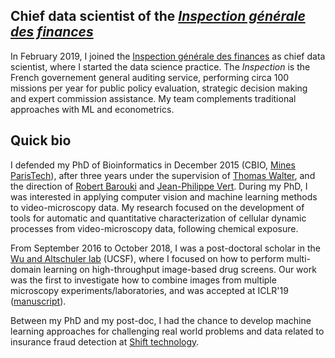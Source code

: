 ## Chief data scientist of the [_Inspection générale des finances_](https://en.wikipedia.org/wiki/Inspection_g%C3%A9n%C3%A9rale_des_finances_(France))

In February 2019, I joined the [Inspection générale des finances](https://en.wikipedia.org/wiki/Inspection_g%C3%A9n%C3%A9rale_des_finances_(France)) as chief data scientist, where I started the data science practice. The _Inspection_ is the French governement general auditing service, performing circa 100 missions per year for public policy evaluation, strategic decision making and expert commission assistance. My team complements traditional approaches with ML and econometrics.

## Quick bio

I defended my PhD of Bioinformatics in December 2015 (CBIO, [Mines ParisTech](http://www.mines-paristech.fr/)), after three years under the supervision of [Thomas Walter](http://cbio.ensmp.fr/~twalter/), and the direction of [Robert Barouki](https://t3s-1124.biomedicale.parisdescartes.fr/) and [Jean-Philippe Vert](http://cbio.ensmp.fr/~jvert/). During my PhD, I was interested in applying computer vision and machine learning methods to video-microscopy data. My research focused on the development of tools for automatic and quantitative characterization of cellular dynamic processes from video-microscopy data, following chemical exposure.

From September 2016 to October 2018, I was a post-doctoral scholar in the [Wu and Altschuler lab](http://www.altschulerwulab.org) (UCSF), where I focused on how to perform multi-domain learning on high-throughput image-based drug screens. Our work was the first to investigate how to combine images from multiple microscopy experiments/laboratories, and was accepted at ICLR'19 ([manuscript](https://openreview.net/forum?id=Sklv5iRqYX)).

Between my PhD and my post-doc, I had the chance to develop machine learning approaches for challenging real world problems and data related to insurance fraud detection at [Shift technology](http://www.shift-technology.com/).
